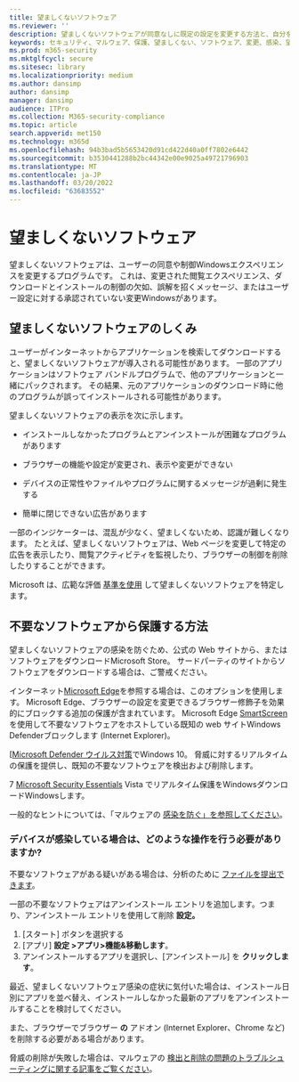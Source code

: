 ```yaml
---
title: 望ましくないソフトウェア
ms.reviewer: ''
description: 望ましくないソフトウェアが同意なしに既定の設定を変更する方法と、自分を保護するために何が可能かについて学ぶ。
keywords: セキュリティ、マルウェア、保護、望ましくない、ソフトウェア、変更、感染、望ましくないソフトウェア、ソフトウェア バンドル、ブラウザー修飾子、プライバシー、セキュリティ、コンピューティング エクスペリエンス、感染防止、ソリューション、WDSI、MMPC、Microsoft マルウェア プロテクション センター、ウイルス調査の脅威、調査マルウェア、PC 保護、コンピューター感染、ウイルス感染、説明、修復、最新の脅威
ms.prod: m365-security
ms.mktglfcycl: secure
ms.sitesec: library
ms.localizationpriority: medium
ms.author: dansimp
author: dansimp
manager: dansimp
audience: ITPro
ms.collection: M365-security-compliance
ms.topic: article
search.appverid: met150
ms.technology: m365d
ms.openlocfilehash: 94b3bad5b5653420d91cd422d40a0ff7802e6442
ms.sourcegitcommit: b3530441288b2bc44342e00e9025a49721796903
ms.translationtype: MT
ms.contentlocale: ja-JP
ms.lasthandoff: 03/20/2022
ms.locfileid: "63683552"
---
```

# <a name="unwanted-software"></a>望ましくないソフトウェア

望ましくないソフトウェアは、ユーザーの同意や制御Windowsエクスペリエンスを変更するプログラムです。 これは、変更された閲覧エクスペリエンス、ダウンロードとインストールの制御の欠如、誤解を招くメッセージ、またはユーザー設定に対する承認されていない変更Windowsがあります。

## <a name="how-unwanted-software-works"></a>望ましくないソフトウェアのしくみ

ユーザーがインターネットからアプリケーションを検索してダウンロードすると、望ましくないソフトウェアが導入される可能性があります。 一部のアプリケーションはソフトウェア バンドルプログラムで、他のアプリケーションと一緒にパックされます。 その結果、元のアプリケーションのダウンロード時に他のプログラムが誤ってインストールされる可能性があります。

望ましくないソフトウェアの表示を次に示します。

- インストールしなかったプログラムとアンインストールが困難なプログラムがあります

- ブラウザーの機能や設定が変更され、表示や変更ができない

- デバイスの正常性やファイルやプログラムに関するメッセージが過剰に発生する

- 簡単に閉じできない広告があります

一部のインジケーターは、混乱が少なく、望ましくないため、認識が難しくなります。 たとえば、望ましくないソフトウェアは、Web ページを変更して特定の広告を表示したり、閲覧アクティビティを監視したり、ブラウザーの制御を削除したりすることができます。

Microsoft は、広範な評価 [基準を使用](criteria.md) して望ましくないソフトウェアを特定します。

## <a name="how-to-protect-against-unwanted-software"></a>不要なソフトウェアから保護する方法

望ましくないソフトウェアの感染を防ぐため、公式の Web サイトから、またはソフトウェアをダウンロードMicrosoft Store。 サードパーティのサイトからソフトウェアをダウンロードする場合は、ご警戒ください。

インターネット[Microsoft Edge](/microsoft-edge/deploy/index)を参照する場合は、このオプションを使用します。 Microsoft Edge、ブラウザーの設定を変更できるブラウザー修飾子を効果的にブロックする追加の保護が含まれています。 Microsoft Edge [SmartScreen](/microsoft-edge/deploy/index) を使用して不要なソフトウェアをホストしている既知の web サイトWindows Defenderブロックします (Internet Explorer)。

[[Microsoft Defender ウイルス対策](/microsoft-365/security/defender-endpoint/microsoft-defender-antivirus-in-windows-10)でWindows 10。 脅威に対するリアルタイムの保護を提供し、既知の不要なソフトウェアを検出および削除します。

7 [Microsoft Security Essentials](https://www.microsoft.com/download/details.aspx?id=5201) Vista でリアルタイム保護をWindowsダウンロードWindowsします。

一般的なヒントについては、「マルウェアの [感染を防ぐ」を参照してください](prevent-malware-infection.md)。

### <a name="what-should-i-do-if-my-device-is-infected"></a>デバイスが感染している場合は、どのような操作を行う必要がありますか? 

不要なソフトウェアがある疑いがある場合は、分析のために [ファイルを提出できます](https://www.microsoft.com/wdsi/filesubmission)。

一部の不要なソフトウェアはアンインストール エントリを追加します。つまり、アンインストール エントリを使用して削除 **設定。**
1. [スタート] ボタンを選択する
2. [アプリ] **設定 >アプリ>機能&移動します**。
3. アンインストールするアプリを選択し、[アンインストール] を **クリックします**。

最近、望ましくないソフトウェア感染の症状に気付いた場合は、インストール日別にアプリを並べ替え、インストールしなかった最新のアプリをアンインストールすることを検討してください。

また、ブラウザーでブラウザー **の** アドオン (Internet Explorer、Chrome など) を削除する必要がある場合があります。

脅威の削除が失敗した場合は、マルウェアの [検出と削除の問題のトラブルシューティングに関する記事をご覧ください](https://support.microsoft.com/help/4466982/windows-10-troubleshoot-problems-with-detecting-and-removing-malware)。